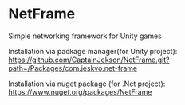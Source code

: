 # NetFrame
Simple networking framework for Unity games


Installation via package manager(for Unity project): 
https://github.com/CaptainJekson/NetFrame.git?path=/Packages/com.jeskvo.net-frame

Installation via nuget package (for .Net project):
https://www.nuget.org/packages/NetFrame
